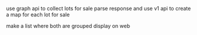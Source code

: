 use graph api to collect lots for sale
parse response 
and use v1 api to create a map for each lot for sale

make a list where both are grouped
display on web